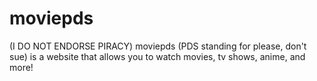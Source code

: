 # moviepds
(I DO NOT ENDORSE PIRACY) moviepds (PDS standing for please, don't sue) is a website that allows you to watch movies, tv shows, anime, and more!
